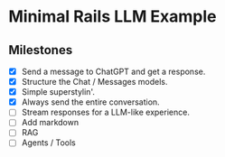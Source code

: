 # Minimal Rails LLM Example

## Milestones

- [x] Send a message to ChatGPT and get a response.
- [x] Structure the Chat / Messages models.
- [x] Simple superstylin'.
- [x] Always send the entire conversation.
- [ ] Stream responses for a LLM-like experience.
- [ ] Add markdown
- [ ] RAG
- [ ] Agents / Tools
